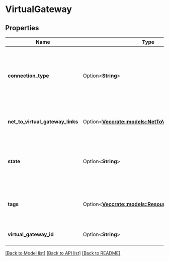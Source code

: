 # VirtualGateway

## Properties

Name | Type | Description | Notes
------------ | ------------- | ------------- | -------------
**connection_type** | Option<**String**> | The type of VPN connection supported by the virtual gateway (always `ipsec.1`). | [optional]
**net_to_virtual_gateway_links** | Option<[**Vec<crate::models::NetToVirtualGatewayLink>**](NetToVirtualGatewayLink.md)> | The Net to which the virtual gateway is attached. | [optional]
**state** | Option<**String**> | The state of the virtual gateway (`pending` \\| `available` \\| `deleting` \\| `deleted`). | [optional]
**tags** | Option<[**Vec<crate::models::ResourceTag>**](ResourceTag.md)> | One or more tags associated with the virtual gateway. | [optional]
**virtual_gateway_id** | Option<**String**> | The ID of the virtual gateway. | [optional]

[[Back to Model list]](../README.md#documentation-for-models) [[Back to API list]](../README.md#documentation-for-api-endpoints) [[Back to README]](../README.md)


